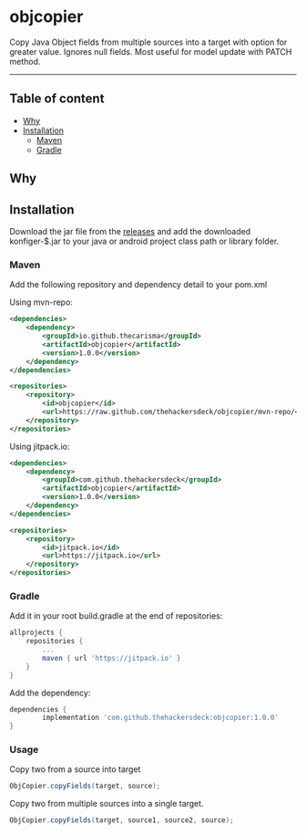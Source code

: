 # objcopier

Copy Java Object fields from multiple sources into a target with option for greater value. Ignores null fields. Most useful for model update with PATCH method.

___

## Table of content
- [Why](#why)
- [Installation](#installation)
    - [Maven](#maven)
    - [Gradle](#gradle)

## Why

## Installation

Download the jar file from the [releases](https://github.com/thehackersdeck/objcopier/releases) and add the downloaded konfiger-$.jar to your java or android project class path or library folder.

### Maven

Add the following repository and dependency detail to your pom.xml

Using mvn-repo:

```xml
<dependencies>
    <dependency>
        <groupId>io.github.thecarisma</groupId>
        <artifactId>objcopier</artifactId>
        <version>1.0.0</version>
    </dependency>
</dependencies>

<repositories>
    <repository>
        <id>objcopier</id>
        <url>https://raw.github.com/thehackersdeck/objcopier/mvn-repo/</url>
    </repository>
</repositories>
```

Using jitpack.io:

```xml
<dependencies>
    <dependency>
        <groupId>com.github.thehackersdeck</groupId>
        <artifactId>objcopier</artifactId>
        <version>1.0.0</version>
    </dependency>
</dependencies>

<repositories>
    <repository>
        <id>jitpack.io</id>
        <url>https://jitpack.io</url>
    </repository>
</repositories>
```

### Gradle

Add it in your root build.gradle at the end of repositories:

```gradle
allprojects {
    repositories {
        ...
        maven { url 'https://jitpack.io' }
    }
}
```

Add the dependency:

```gradle
dependencies {
        implementation 'com.github.thehackersdeck:objcopier:1.0.0'
}
```

### Usage

Copy two from a source into target

```java
ObjCopier.copyFields(target, source);
```

Copy two from multiple sources into a single target.

```java
ObjCopier.copyFields(target, source1, source2, source);
```